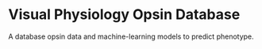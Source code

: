 # Visual Physiology Opsin Database
A database opsin data and machine-learning models to predict phenotype.
